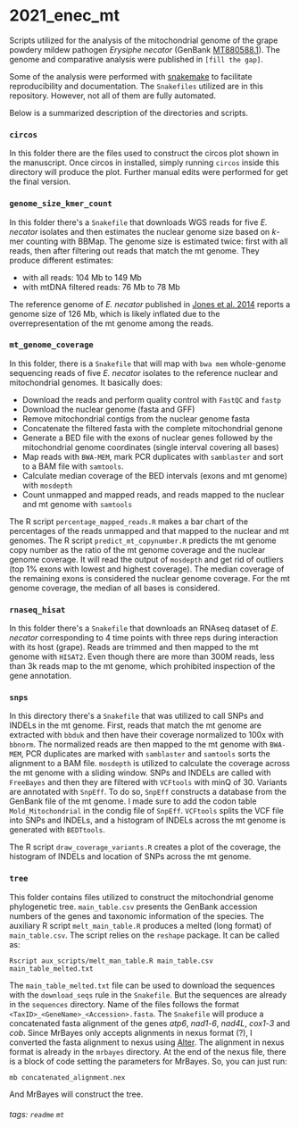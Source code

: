 
# 2021_enec_mt
Scripts utilized for the analysis of the mitochondrial genome of the grape powdery mildew pathogen *Erysiphe necator* (GenBank [MT880588.1](https://www.ncbi.nlm.nih.gov/nuccore/MT880588.1/)). The genome and comparative analysis were published in `[fill the gap]`.


Some of the analysis were performed with [snakemake](https://snakemake.readthedocs.io/en/stable/) to facilitate reproducibility and documentation. The `Snakefiles` utilized are in this repository. However, not all of them are fully automated.

Below is a summarized description of the directories and scripts.

### `circos`
In this folder there are the files used to construct the circos plot shown in the manuscript. Once circos in installed, simply running `circos` inside this directory will produce the plot. Further manual edits were performed for get the final version.

### `genome_size_kmer_count`
In this folder there's a `Snakefile` that downloads WGS reads for five *E. necator* isolates and then estimates the nuclear genome size based on *k*-mer counting with BBMap. The genome size is estimated twice: first with all reads, then after filtering out reads that match the mt genome. They produce different estimates:
+ with all reads: 104 Mb to 149 Mb
+ with mtDNA filtered reads: 76 Mb to 78 Mb

The reference genome of *E. necator* published in [Jones et al. 2014](https://link.springer.com/article/10.1186/1471-2164-15-1081) reports a genome size of 126 Mb, which is likely inflated due to the overrepresentation of the mt genome among the reads.


### `mt_genome_coverage`

In this folder, there is a `Snakefile` that will map with `bwa mem` whole-genome sequencing reads of five *E. necator* isolates to the reference nuclear and mitochondrial genomes. It basically does:

- Download the reads and perform quality control with `FastQC` and `fastp`
- Download the nuclear genome (fasta and GFF)
- Remove mitochondrial contigs from the nuclear genome fasta
- Concatenate the filtered fasta with the complete mitochondrial genone
- Generate a BED file with the exons of nuclear genes followed by the mitochondrial genome coordinates (single interval covering all bases)
- Map reads with `BWA-MEM`, mark PCR duplicates with `samblaster` and sort to a BAM file with `samtools`.
- Calculate median coverage of the BED intervals (exons and mt genome) with `mosdepth`
- Count unmapped and mapped reads, and reads mapped to the nuclear and mt genome with `samtools`


The R script `percentage_mapped_reads.R` makes a bar chart of the percentages of the reads unmapped and that mapped to the nuclear and mt genomes. The R script `predict_mt_copynumber.R` predicts the mt genome copy number as the ratio of the mt genome coverage and the nuclear genome coverage. It will read the output of `mosdepth` and get rid of outliers (top 1% exons with lowest and highest coverage). The median coverage of the remaining exons is considered the nuclear genome coverage. For the mt genome coverage, the median of all bases is considered.



### `rnaseq_hisat`
In this folder there's a `Snakefile` that downloads an RNAseq dataset of *E. necator* corresponding to 4 time points with three reps during interaction with its host (grape). Reads are trimmed and then mapped to the mt genome with `HISAT2`. Even though there are more than 300M reads, less than 3k reads map to the mt genome, which prohibited inspection of the gene annotation.



### `snps`
In this directory there's a `Snakefile` that was utilized to call SNPs and INDELs in the mt genome. First, reads that match the mt genome are extracted with `bbduk` and then have their coverage normalized to 100x with `bbnorm`. The normalized reads are then mapped to the mt genome with `BWA-MEM`, PCR duplicates are marked with `samblaster` and `samtools` sorts the alignment to a BAM file. `mosdepth` is utilized to calculate the coverage across the mt genome with a sliding window. SNPs and INDELs are called with `FreeBayes` and then they are filtered with `VCFtools` with minQ of 30. Variants are annotated with `SnpEff`. To do so, `SnpEff` constructs a database from the GenBank file of the mt genome. I made sure to add the codon table `Mold_Mitochondrial` in the condig file of `SnpEff`. `VCFtools` splits the VCF file into SNPs and INDELs, and a histogram of INDELs across the mt genome is generated with `BEDTtools`.

The R script `draw_coverage_variants.R` creates a plot of the coverage, the histogram of INDELs and location of SNPs across the mt genome.



### `tree`
This folder contains files utilized to construct the mitochondrial genome phylogenetic tree. `main_table.csv` presents the GenBank accession numbers of the genes and taxonomic information of the species. The auxiliary R script `melt_main_table.R` produces a melted (long format) of `main_table.csv`. The script relies on the `reshape` package. It can be called as:
```r=
Rscript aux_scripts/melt_man_table.R main_table.csv main_table_melted.txt
```

The `main_table_melted.txt` file can be used to download the sequences with the `download_seqs` rule in the `Snakefile`. But the sequences are already in the `sequences` directory. Name of the files follows the format `<TaxID>_<GeneName>_<Accession>.fasta`. The `Snakefile` will produce a concatenated fasta alignment of the genes *atp6*, *nad1*-*6*, *nad4L*, *cox1*-*3* and *cob*. Since MrBayes only accepts alignments in nexus format (?), I converted the fasta alignment to nexus using [Alter](http://sing-group.org/ALTER/). The alignment in nexus format is already in the `mrbayes` directory. At the end of the nexus file, there is a block of code setting the parameters for MrBayes. So, you can just run:
```bash=
mb concatenated_alignment.nex
```
And MrBayes will construct the tree.

###### tags: `readme` `mt`
